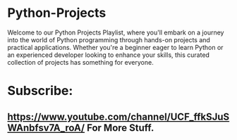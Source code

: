 # Python-Projects
Welcome to our Python Projects Playlist, where you'll embark on a journey into the world of Python programming through hands-on projects and practical applications. Whether you're a beginner eager to learn Python or an experienced developer looking to enhance your skills, this curated collection of projects has something for everyone.
# Subscribe:
## https://www.youtube.com/channel/UCF_ffkSJuSWAnbfsv7A_roA/ For More Stuff.

